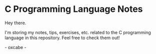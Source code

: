 # C Programming Language Notes

Hey there.

I'm storing my notes, tips, exercises, etc. related to the C programming language in this repository. Feel free to check them out!

\- oxcabe -
